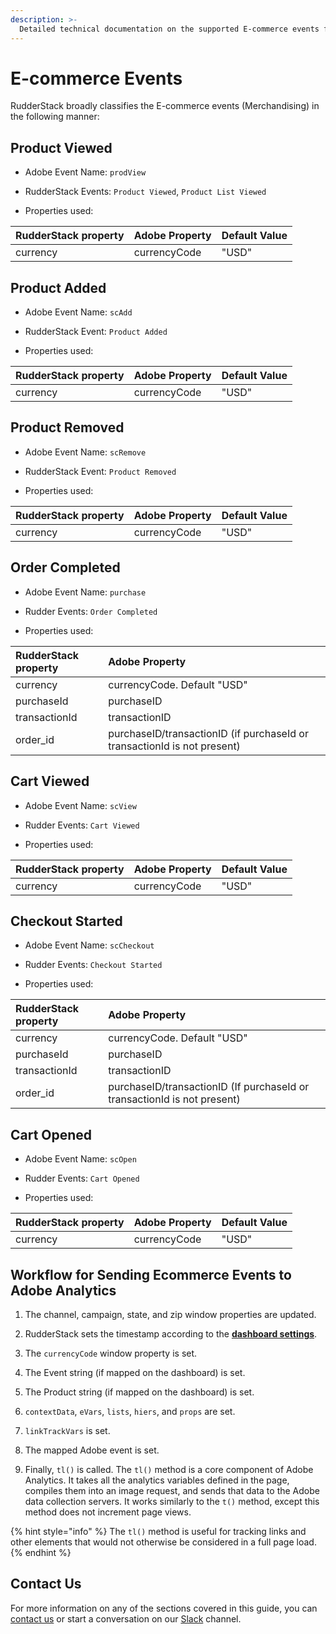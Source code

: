 ```yaml
---
description: >-
  Detailed technical documentation on the supported E-commerce events for the Adobe Analytics destination.
---
```


# E-commerce Events

RudderStack broadly classifies the E-commerce events (Merchandising) in the following manner:

## Product Viewed

- Adobe Event Name: `prodView`

- RudderStack Events: `Product Viewed`, `Product List Viewed`

- Properties used:

| RudderStack property | Adobe Property | Default Value |
| :------------------- | :------------- | :------------ |
| currency             | currencyCode   | "USD"         |

## Product Added

- Adobe Event Name: `scAdd`

- RudderStack Event: `Product Added`

- Properties used:

| RudderStack property | Adobe Property | Default Value |
| :------------------- | :------------- | :------------ |
| currency             | currencyCode   | "USD"         |

## Product Removed

- Adobe Event Name: `scRemove`

- RudderStack Event: `Product Removed`

- Properties used:

| RudderStack property | Adobe Property | Default Value |
| :------------------- | :------------- | :------------ |
| currency             | currencyCode   | "USD"         |

## Order Completed

- Adobe Event Name: `purchase`

- Rudder Events: `Order Completed`

- Properties used:

| RudderStack property | Adobe Property                                                           |
| :------------------- | :----------------------------------------------------------------------- |
| currency             | currencyCode. Default "USD"                                              |
| purchaseId           | purchaseID                                                               |
| transactionId        | transactionID                                                            |
| order_id             | purchaseID/transactionID (if purchaseId or transactionId is not present) |

## Cart Viewed

- Adobe Event Name: `scView`

- Rudder Events: `Cart Viewed`

- Properties used:

| RudderStack property | Adobe Property | Default Value |
| :------------------- | :------------- | :------------ |
| currency             | currencyCode   | "USD"         |

## Checkout Started

- Adobe Event Name: `scCheckout`

- Rudder Events: `Checkout Started`

- Properties used:

| RudderStack property | Adobe Property                                                           |
| :------------------- | :----------------------------------------------------------------------- |
| currency             | currencyCode. Default "USD"                                              |
| purchaseId           | purchaseID                                                               |
| transactionId        | transactionID                                                            |
| order_id             | purchaseID/transactionID (If purchaseId or transactionId is not present) |

## Cart Opened

- Adobe Event Name: `scOpen`

- Rudder Events: `Cart Opened`

- Properties used:

| RudderStack property | Adobe Property | Default Value |
| :------------------- | :------------- | :------------ |
| currency             | currencyCode   | "USD"         |

## Workflow for Sending Ecommerce Events to Adobe Analytics

1. The channel, campaign, state, and zip window properties are updated.

2. RudderStack sets the timestamp according to the [**dashboard settings**](https://docs.rudderstack.com/destinations/analytics/adobe-analytics/adobe-analytics-rudder-dashboard-settings).

3. The `currencyCode` window property is set.

4. The Event string (if mapped on the dashboard) is set.

5. The Product string (if mapped on the dashboard) is set.

6. `contextData`, `eVars`, `lists`, `hiers`, and `props` are set.

7. `linkTrackVars` is set.

8. The mapped Adobe event is set.

9. Finally, `tl()` is called. The `tl()` method is a core component of Adobe Analytics. It takes all the analytics variables defined in the page, compiles them into an image request, and sends that data to the Adobe data collection servers. It works similarly to the `t()` method, except this method does not increment page views.

{% hint style="info" %}
The `tl()` method is useful for tracking links and other elements that would not otherwise be considered in a full page load.
{% endhint %}

## Contact Us

For more information on any of the sections covered in this guide, you can [contact us](mailto:%20docs@rudderstack.com) or start a conversation on our [Slack](https://resources.rudderstack.com/join-rudderstack-slack) channel.
